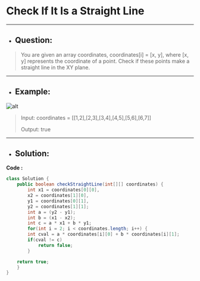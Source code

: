 # Check If It Is a Straight Line
---
- ## Question:
> You are given an array coordinates, coordinates[i] = [x, y], where [x, y] represents the coordinate of a point. Check if these points make a straight line in the XY plane.
---
- ## Example:
![alt](https://assets.leetcode.com/uploads/2019/10/15/untitled-diagram-2.jpg)
> Input: coordinates = [[1,2],[2,3],[3,4],[4,5],[5,6],[6,7]]
> 
> Output: true
---
- ## Solution:
**Code :**
```java
class Solution {
    public boolean checkStraightLine(int[][] coordinates) {
        int x1 = coordinates[0][0],
		x2 = coordinates[1][0],
		y1 = coordinates[0][1],
		y2 = coordinates[1][1];
        int a = (y2 - y1);
	    int b = (x1 - x2);
	    int c = a * x1 + b * y1;
        for(int i = 2; i < coordinates.length; i++) {
		int cval = a * coordinates[i][0] + b * coordinates[i][1];
		if(cval != c)
			return false;
	    }

	return true;
    }
}
